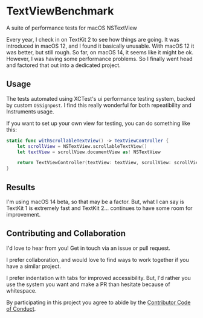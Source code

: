 # TextViewBenchmark
A suite of performance tests for macOS NSTextView

Every year, I check in on TextKit 2 to see how things are going. It was introduced in macOS 12, and I found it basically unusable. With macOS 12 it was better, but still rough. So far, on macOS 14, it seems like it might be ok. However, I was having some performance problems. So I finally went head and factored that out into a dedicated project.

## Usage

The tests automated using XCTest's ui performance testing system, backed by custom `OSSignpost`. I find this really wonderful for both repeatibility and Instruments usage.

If you want to set up your own view for testing, you can do something like this:

```swift
static func withScrollableTextView() -> TextViewController {
    let scrollView = NSTextView.scrollableTextView()
    let textView = scrollView.documentView as! NSTextView

    return TextViewController(textView: textView, scrollView: scrollView)
}
```

## Results

I'm using macOS 14 beta, so that may be a factor. But, what I can say is TextKit 1 is extremely fast and TextKit 2... continues to have some room for improvement.

## Contributing and Collaboration

I'd love to hear from you! Get in touch via an issue or pull request.

I prefer collaboration, and would love to find ways to work together if you have a similar project.

I prefer indentation with tabs for improved accessibility. But, I'd rather you use the system you want and make a PR than hesitate because of whitespace.

By participating in this project you agree to abide by the [Contributor Code of Conduct](CODE_OF_CONDUCT.md).
